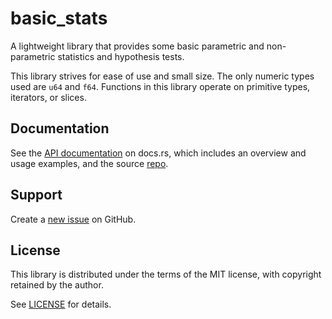 # basic_stats

A lightweight library that provides some basic parametric and non-parametric statistics and hypothesis tests.

This library strives for ease of use and small size. The only numeric types used are `u64` and `f64`. Functions in this library operate on primitive types, iterators, or slices.

## Documentation

See the [API documentation](https://docs.rs/basic_stats/latest/basic_stats/) on docs.rs, which includes an overview and usage examples, and the source [repo](https://github.com/pvillela/rust-basic-stats/tree/main).

## Support

Create a [new issue](https://github.com/pvillela/rust-basic-stats/issues/new) on GitHub.

## License

This library is distributed under the terms of the MIT license, with copyright retained by the author.

See [LICENSE](https://github.com/pvillela/rust-basic-stats/tree/main/LICENSE) for details.
